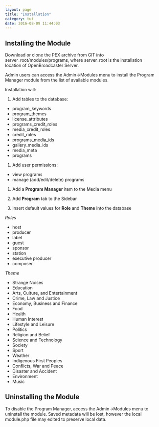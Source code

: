 ```yaml
---
layout: page
title: "Installation"
category: tut
date: 2016-08-09 11:44:03
---
```


## Installing the Module

Download or clone the PEX archive from GIT into  server\_root/modules/programs, where server\_root is the installation location of OpenBroadcaster Server.

Admin users can access the Admin->Modules menu to install the Program Manager module from the list of available modules.

Installation will:

1. Add tables to the database:
 - program_keywords
 - program_themes
 - license_attributes
 - programs_credit_roles
 - media_credit_roles
 - credit_roles
 - programs_media_ids
 - gallery_media_ids
 - media_meta
 - programs


1. Add user permissions:
 - view programs
 - manage (add/edit/delete) programs

1. Add a __Program Manager__ item to the Media menu

1. Add __Program__ tab to the Sidebar 

1. Insert default values for __Role__ and __Theme__ into the database

_Roles_

 - host
 - producer
 - label
 - guest
 - sponsor
 - station
 - executive producer
 - composer

_Theme_

 - Strange Noises
 - Education
 - Arts, Culture, and Entertainment
 - Crime, Law and Justice
 - Economy, Business and Finance
 - Food
 - Health
 - Human Interest
 - Lifestyle and Leisure
 - Politics
 - Religion and Belief
 - Science and Technology
 - Society
 - Sport
 - Weather
 - Indigenous First Peoples
 - Conflicts, War and Peace
 - Disaster and Accident
 - Environment
 - Music


## Uninstalling the Module

To disable the Program Manager, access the Admin->Modules menu to uninstall the module. Saved metadata will be lost, however the local module.php file may edited to preserve local data.




